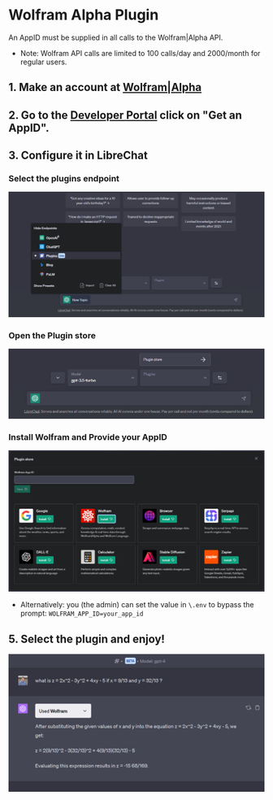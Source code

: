 # Wolfram Alpha Plugin

An AppID must be supplied in all calls to the Wolfram|Alpha API. 

- Note: Wolfram API calls are limited to 100 calls/day and 2000/month for regular users.

## 1. Make an account at <a href='http://products.wolframalpha.com/api/'>Wolfram|Alpha</a>
## 2. Go to the <a href='https://developer.wolframalpha.com/portal/myapps/'>Developer Portal</a> click on "Get an AppID".
## 3. Configure it in LibreChat
### Select the plugins endpoint
![image](../../assets/docs/features/plugins/plugins_endpoint.png)
### Open the Plugin store
![image](../../assets/docs/features/plugins/plugin_store.png)
### Install Wolfram and Provide your AppID
![image](../../assets/docs/features/plugins/wolfram-1.png)

- Alternatively: you (the admin) can set the value in `\.env` to bypass the prompt: `WOLFRAM_APP_ID=your_app_id`

## 5. Select the plugin and enjoy!

![image](../../assets/docs/features/plugins/wolfram-2.png)
